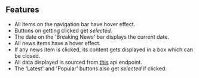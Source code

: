 ## Features
- All items on the navigation bar have hover effect.
- Buttons on getting clicked get _selected_.
- The date on the 'Breaking News' bar displays the current date.
- All news items have a hover effect.
- If any news item is clicked, its content gets displayed in a box which can be closed.
- All data displayed is sourced from [this](https://coding-week-2024-api.onrender.com/api/data) api endpoint.
- The 'Latest' and 'Popular' buttons also get _selected_ if clicked.
